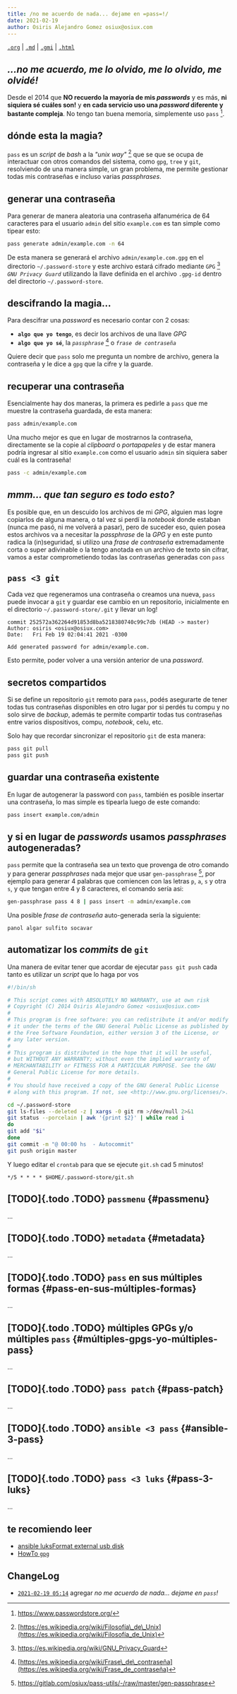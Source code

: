 ```yaml
---
title: /no me acuerdo de nada... dejame en =pass=!/
date: 2021-02-19
author: Osiris Alejandro Gomez osiux@osiux.com
---
```


[`.org`](https://gitlab.com/osiux/osiux.gitlab.io/-/raw/master/2021-02-19-no-me-acuerdo-de-nada-dejame-en-pass.org) |
[`.md`](https://gitlab.com/osiux/osiux.gitlab.io/-/raw/master/2021-02-19-no-me-acuerdo-de-nada-dejame-en-pass.md) |
[`.gmi`](gemini://gmi.osiux.com/2021-02-19-no-me-acuerdo-de-nada-dejame-en-pass.gmi) |
[`.html`](https://osiux.gitlab.io/2021-02-19-no-me-acuerdo-de-nada-dejame-en-pass.html)

## *...no me acuerdo, me lo olvido, me lo olvido, me olvidé!*

Desde el 2014 que **NO recuerdo la mayoría de mis *passwords*** y es
más, **ni siquiera sé cuáles son!** y **en cada servicio uso una
*password* diferente y bastante compleja**. No tengo tan buena memoria,
simplemente uso `pass` [^1].

## dónde esta la magia?

`pass` es un *script* de *bash* a la *\"unix way\"* [^2] que se que se
ocupa de interactuar con otros comandos del sistema, como `gpg`, `tree`
y `git`, resolviendo de una manera simple, un gran problema, me permite
gestionar todas mis contraseñas e incluso varias *passphrases*.

## generar una contraseña

Para generar de manera aleatoria una contraseña alfanumérica de 64
caracteres para el usuario `admin` del sitio `example.com` es tan simple
como tipear esto:

``` {.bash org-language="sh" exports="code"}
pass generate admin/example.com -n 64

```

De esta manera se generará el archivo `admin/example.com.gpg` en el
directorio `~/.password-store` y este archivo estará cifrado mediante
`GPG` [^3] *`GNU Privacy Guard`* utilizando la llave definida en el
archivo `.gpg-id` dentro del directorio `~/.password-store`.

## descifrando la magia...

Para descifrar una *password* es necesario contar con 2 cosas:

-   **`algo que yo tengo`**, es decir los archivos de una llave *GPG*
-   **`algo que yo sé`**, la *`passphrase`* [^4] o
*`frase de contraseña`*

Quiere decir que `pass` solo me pregunta un nombre de archivo, genera la
contraseña y le dice a `gpg` que la cifre y la guarde.

## recuperar una contraseña

Esencialmente hay dos maneras, la primera es pedirle a `pass` que me
muestre la contraseña guardada, de esta manera:

``` {.bash org-language="sh" exports="code"}
pass admin/example.com

```

Una mucho mejor es que en lugar de mostrarnos la contraseña,
directamente se la copie al *clipboard* o *portapapeles* y de estar
manera podría ingresar al sitio `example.com` como el usuario `admin`
sin siquiera saber cuál es la contraseña!

``` {.bash org-language="sh" exports="code"}
pass -c admin/example.com

```

## *mmm... que tan seguro es todo esto?*

Es posible que, en un descuido los archivos de mi *GPG*, alguien mas
logre copiarlos de alguna manera, o tal vez si perdí la *notebook* donde
estaban (nunca me pasó, ni me volverá a pasar), pero de suceder eso,
quien posea estos archivos va a necesitar la *passphrase* de la *GPG* y
en este punto radica la (in)seguridad, si utilizo una *frase de
contraseña* extremadamente corta o super adivinable o la tengo anotada
en un archivo de texto sin cifrar, vamos a estar comprometiendo todas
las contraseñas generadas con `pass`

## `pass <3 git`

Cada vez que regeneramos una contraseña o creamos una nueva, `pass`
puede invocar a `git` y guardar ese cambio en un repositorio,
inicialmente en el directorio `~/.password-store/.git` y llevar un log!

``` {.example}
commit 252572a362264d91853d8ba5218380740c99c7db (HEAD -> master)
Author: osiris <osiux@osiux.com>
Date:   Fri Feb 19 02:04:41 2021 -0300

Add generated password for admin/example.com.

```

Esto permite, poder volver a una versión anterior de una *password*.

## secretos compartidos

Si se define un repositorio `git` remoto para `pass`, podés asegurarte
de tener todas tus contraseñas disponibles en otro lugar por si perdés
tu compu y no solo sirve de *backup*, además te permite compartir todas
tus contraseñas entre varios dispositivos, compu, *notebook*, celu, etc.

Solo hay que recordar sincronizar el repositorio `git` de esta manera:

``` {.bash org-language="sh" exports="code"}
pass git pull
pass git push

```

## guardar una contraseña existente

En lugar de autogenerar la password con `pass`, también es posible
insertar una contraseña, lo mas simple es tipearla luego de este
comando:

``` {.bash org-language="sh" exports="code"}
pass insert example.com/admin

```

## y si en lugar de *passwords* usamos *passphrases* autogeneradas?

`pass` permite que la contraseña sea un texto que provenga de otro
comando y para generar *passphrases* nada mejor que usar
`gen-passphrase` [^5], por ejemplo para generar 4 palabras que comiencen
con las letras `p`, `a`, `s` y otra `s`, y que tengan entre 4 y 8
caracteres, el comando sería asi:

``` {.bash org-language="sh" exports="code"}
gen-passphrase pass 4 8 | pass insert -m admin/example.com

```

Una posible *frase de contraseña* auto-generada sería la siguiente:

``` {.example}
panol algar sulfito socavar

```

## automatizar los *commits* de `git`

Una manera de evitar tener que acordar de ejecutar `pass git push` cada
tanto es utilizar un *script* que lo haga por vos

``` {.bash org-language="sh" exports="code"}
#!/bin/sh

# This script comes with ABSOLUTELY NO WARRANTY, use at own risk
# Copyright (C) 2014 Osiris Alejandro Gomez <osiux@osiux.com>
#
# This program is free software: you can redistribute it and/or modify
# it under the terms of the GNU General Public License as published by
# the Free Software Foundation, either version 3 of the License, or
# any later version.
#
# This program is distributed in the hope that it will be useful,
# but WITHOUT ANY WARRANTY; without even the implied warranty of
# MERCHANTABILITY or FITNESS FOR A PARTICULAR PURPOSE. See the GNU
# General Public License for more details.
#
# You should have received a copy of the GNU General Public License
# along with this program. If not, see <http://www.gnu.org/licenses/>.

cd ~/.password-store
git ls-files --deleted -z | xargs -0 git rm >/dev/null 2>&1
git status --porcelain | awk '{print $2}' | while read i
do
git add "$i"
done
git commit -m "@ 00:00 hs  - Autocommit"
git push origin master

```

Y luego editar el `crontab` para que se ejecute `git.sh` cad 5 minutos!

``` {.example}
*/5 * * * * $HOME/.password-store/git.sh

```

## [TODO]{.todo .TODO} `passmenu` {#passmenu}

...

## [TODO]{.todo .TODO} `metadata` {#metadata}

...

## [TODO]{.todo .TODO} `pass` en sus múltiples formas {#pass-en-sus-múltiples-formas}

...

## [TODO]{.todo .TODO} múltiples GPGs y/o múltiples `pass` {#múltiples-gpgs-yo-múltiples-pass}

...

## [TODO]{.todo .TODO} `pass patch` {#pass-patch}

...

## [TODO]{.todo .TODO} `ansible <3 pass` {#ansible-3-pass}

...

## [TODO]{.todo .TODO} `pass <3 luks` {#pass-3-luks}

...

## te recomiendo leer

-   [ansible luksFormat external usb
disk](2021-01-25-ansible-luks-format-external-usb-disk)
-   [HowTo `gpg`](howto-gpg-gnu-pgp)

## ChangeLog

-   [`2021-02-19 05:14`](https://gitlab.com/osiux/osiux.gitlab.io/-/commit/24e4c6d4094bf6d9ec5aee36728d5a62582667b0)
agregar *no me acuerdo de nada... dejame en `pass`!*

[^1]: <https://www.passwordstore.org/>

[^2]: [https://es.wikipedia.org/wiki/Filosofía\_de\_Unix](https://es.wikipedia.org/wiki/Filosofía_de_Unix)

[^3]: <https://es.wikipedia.org/wiki/GNU_Privacy_Guard>

[^4]: [https://es.wikipedia.org/wiki/Frase\_de\_contraseña](https://es.wikipedia.org/wiki/Frase_de_contraseña)

[^5]: <https://gitlab.com/osiux/pass-utils/-/raw/master/gen-passphrase>
